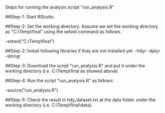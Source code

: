 Steps for running the analysis script "run_analysis.R"

##Step-1: Start RStudio.

##Step-2: Set the working directory. Assume we set the working directory as "C:\Temp\final" using the setwd command as follows.

-setwd("C:\\Temp\\final")

##Step-2: Install following libraries if they are not installed yet.
-tidyr
-dplyr
-stringr

##Step-3: Download the script "run_analysis.R" and put it under the working directory (i.e. C:\Temp\final as showed above)

##Step-4: Run the script "run_analysis.R" as follows.

-source("run_analysis.R")

##Step-5: Check the result in tidy_dataset.txt at the data folder under the working directory (i.e. C:\Temp\final\data).
